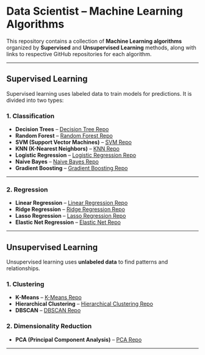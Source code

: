 
# Data Scientist – Machine Learning Algorithms

This repository contains a collection of **Machine Learning algorithms** organized by **Supervised** and **Unsupervised Learning** methods, along with links to respective GitHub repositories for each algorithm.

---

## Supervised Learning

Supervised learning uses labeled data to train models for predictions. It is divided into two types:

### 1. Classification

- **Decision Trees** – [Decision Tree Repo](https://github.com/Karan77788/Decission_Tree-)  
- **Random Forest** – [Random Forest Repo](https://github.com/Karan77788/Random_forest_)  
- **SVM (Support Vector Machines)** – [SVM Repo](https://github.com/Karan77788/SupportVector_Machine)  
- **KNN (K-Nearest Neighbors)** – [KNN Repo](https://github.com/Karan77788/K_nearest_neighbour_)  
- **Logistic Regression** – [Logistic Regression Repo](https://github.com/Karan77788/Logistic_Regression_)  
- **Naive Bayes** – [Naive Bayes Repo](https://github.com/Karan77788/Naive_Bayes_classifier)  
- **Gradient Boosting** – [Gradient Boosting Repo](https://github.com/Karan77788/Gradient_Boosting-)

---

### 2. Regression

- **Linear Regression** – [Linear Regression Repo](https://github.com/Karan77788/Linear_Regression)  
- **Ridge Regression** – [Ridge Regression Repo](https://github.com/Karan77788/Ridge_Regression)  
- **Lasso Regression** – [Lasso Regression Repo](https://github.com/Karan77788/Lasso_Regression)  
- **Elastic Net Regression** – [Elastic Net Repo](https://github.com/Karan77788/elastic_net_regression)

---

## Unsupervised Learning

Unsupervised learning uses **unlabeled data** to find patterns and relationships.

### 1. Clustering

- **K-Means** – [K-Means Repo](https://github.com/Karan77788/K_Means_)  
- **Hierarchical Clustering** – [Hierarchical Clustering Repo](https://github.com/Karan77788/Hierarchical_Clustering)  
- **DBSCAN** – [DBSCAN Repo](https://github.com/Karan77788/DB_Scan_)

### 2. Dimensionality Reduction

- **PCA (Principal Component Analysis)** – [PCA Repo](https://github.com/Karan77788/PCA_)

---


